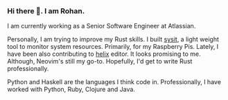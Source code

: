 ### Hi there 👋. I am Rohan.

I am currently working as a Senior Software Engineer at Atlassian.

Personally, I am trying to improve my Rust skills. I built [sysit](https://github.com/crodjer/sysit),
a light weight tool to monitor system resources. Primarily, for my
Raspberry Pis.
Lately, I have been also contributing to
[helix](https://github.com/helix-editor/helix/pulls?q=author%3Acrodjer+)
editor. It looks promising to me. Although, Neovim's still my go-to.
Hopefully, I'd get to write Rust professionally.

Python and Haskell are the languages I think code in. Professionally,
I have worked with Python, Ruby, Clojure and Java.

<!--
**crodjer/crodjer** is a ✨ _special_ ✨ repository because its `README.md` (this file) appears on your GitHub profile.

Here are some ideas to get you started:

- 🔭 I’m currently working on ...
- 🌱 I’m currently learning ...
- 👯 I’m looking to collaborate on ...
- 🤔 I’m looking for help with ...
- 💬 Ask me about ...
- 📫 How to reach me: ...
- 😄 Pronouns: ...
- ⚡ Fun fact: ...
-->
